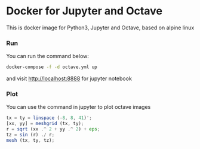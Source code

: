 # Docker for Jupyter and Octave

This is docker image for Python3, Jupyter and Octave, based on alpine linux

### Run

You can run the command below:

```bash
docker-compose -f -d octave.yml up
```

and visit [http://localhost:8888](http://localhost:8888) for jupyter notebook

### Plot

You can use the command in jupyter to plot octave images

```octave
tx = ty = linspace (-8, 8, 41)';
[xx, yy] = meshgrid (tx, ty);
r = sqrt (xx .^ 2 + yy .^ 2) + eps;
tz = sin (r) ./ r;
mesh (tx, ty, tz);
```


